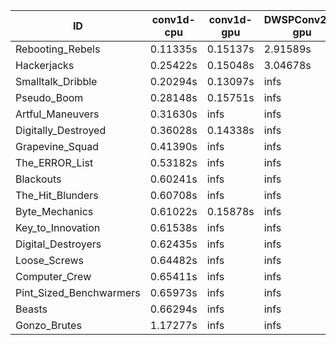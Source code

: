 |ID|conv1d-cpu|conv1d-gpu|DWSPConv2D-gpu|gemm-gpu|avg|
|-|-|-|-|-|-|
|Rebooting_Rebels|0.11335s|0.15137s|2.91589s|1.78778s|1.24210s|
|Hackerjacks|0.25422s|0.15048s|3.04678s|1.91063s|1.34053s|
|Smalltalk_Dribble|0.20294s|0.13097s|infs|1.94112s|infs|
|Pseudo_Boom|0.28148s|0.15751s|infs|4.47375s|infs|
|Artful_Maneuvers|0.31630s|infs|infs|4.62237s|infs|
|Digitally_Destroyed|0.36028s|0.14338s|infs|2.55640s|infs|
|Grapevine_Squad|0.41390s|infs|infs|4.52889s|infs|
|The_ERROR_List|0.53182s|infs|infs|4.55191s|infs|
|Blackouts|0.60241s|infs|infs|4.49943s|infs|
|The_Hit_Blunders|0.60708s|infs|infs|4.52869s|infs|
|Byte_Mechanics|0.61022s|0.15878s|infs|4.46149s|infs|
|Key_to_Innovation|0.61538s|infs|infs|4.67625s|infs|
|Digital_Destroyers|0.62435s|infs|infs|4.52475s|infs|
|Loose_Screws|0.64482s|infs|infs|4.53262s|infs|
|Computer_Crew|0.65411s|infs|infs|4.52346s|infs|
|Pint_Sized_Benchwarmers|0.65973s|infs|infs|4.54598s|infs|
|Beasts|0.66294s|infs|infs|4.55122s|infs|
|Gonzo_Brutes|1.17277s|infs|infs|4.57399s|infs|
